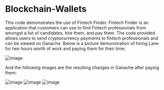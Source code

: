 # Blockchain-Wallets
This code demonstrates the use of Fintech Finder.  Fintech Finder is an application that customers can use to find Fintech professionals from amongst a list of candidates, hire them, and pay them.  The code provided allows users to send cryptocurrency payments to fintech professionals and can be viewed on Ganache.
Below is a picture demonstration of hiring Lane for two hours worth of work and paying them for their time:

![image](https://user-images.githubusercontent.com/90321433/152598222-12b53f0a-6e18-44e9-90df-329495516f69.png)


And the following images are the resulting changes in Ganache after paying them:

![image](https://user-images.githubusercontent.com/90321433/152598329-cc64fdcb-2964-4cbc-bb8d-9aa49c7b189a.png)
![image](https://user-images.githubusercontent.com/90321433/152598377-2ad2f915-0451-487e-992b-5f43f1b544bd.png)
![image](https://user-images.githubusercontent.com/90321433/152598416-c6798d73-d2f8-466c-9fc0-8ed41cd51027.png)
